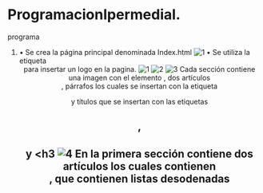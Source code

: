 # ProgramacionIpermedial.
programa
1. •	Se crea la página principal denominada Index.html
![1](https://user-images.githubusercontent.com/34308679/55772822-8dd76600-5a53-11e9-8650-bae0a0d8da33.png)
•	Se utiliza la etiqueta <header> para insertar un logo en la pagina.
![1](https://user-images.githubusercontent.com/34308679/55772822-8dd76600-5a53-11e9-8650-bae0a0d8da33.png)
![2](https://user-images.githubusercontent.com/34308679/55773019-6c2aae80-5a54-11e9-8bae-a6504767edba.png)
![3](https://user-images.githubusercontent.com/34308679/55773147-f8d56c80-5a54-11e9-81f2-6feb380ccca8.png)
Cada sección contiene una imagen con el elemento <img>, dos artículos <article>, párrafos los cuales se insertan con la etiqueta <p> y títulos que se insertan con las etiquetas <h1>, <h2> y <h3
![4](https://user-images.githubusercontent.com/34308679/55773219-3508cd00-5a55-11e9-8d5c-580128ee7594.png)
  En la primera sección contiene dos artículos los cuales contienen <aside>, que contienen listas desodenadas <ul>
